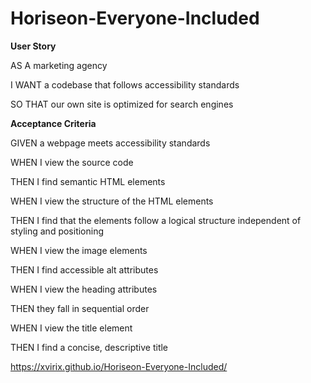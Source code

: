 # Horiseon-Everyone-Included

<b>User Story</b>
<p>AS A marketing agency</p>
<p>I WANT a codebase that follows accessibility standards</p>
<p>SO THAT our own site is optimized for search engines</p>

<b>Acceptance Criteria</b>
<p>GIVEN a webpage meets accessibility standards</p>
<p>WHEN I view the source code</p>
<p>THEN I find semantic HTML elements</p>
<p>WHEN I view the structure of the HTML elements</p>
<p>THEN I find that the elements follow a logical structure independent of styling and positioning</p>
<p>WHEN I view the image elements</p>
<p>THEN I find accessible alt attributes</p>
<p>WHEN I view the heading attributes</p>
<p>THEN they fall in sequential order</p>
<p>WHEN I view the title element</p>
<p>THEN I find a concise, descriptive title</p>


 https://xvirix.github.io/Horiseon-Everyone-Included/
